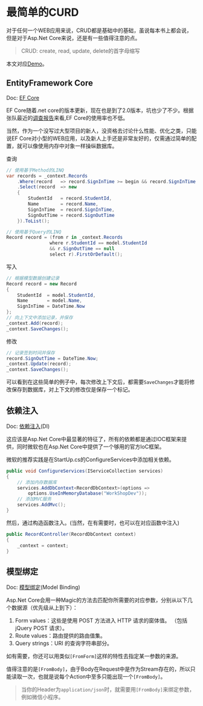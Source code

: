 # 最简单的CURD

对于任何一个WEB应用来说，CRUD都是基础中的基础，虽说每本书上都会说，但是对于Asp.Net Core来说，还是有一些值得注意的点。
> CRUD: create, read, update, delete的首字母缩写

本文对应[Demo](https://github.com/panfengstudio/workshop/tree/2018/05/05)。

## EntityFramework Core

Doc: [EF Core](https://docs.microsoft.com/zh-cn/ef/core/)

EF Core随着.net core的版本更新，现在也是到了2.0版本，坑也少了不少。根据张队最近的[调查报告](https://mp.weixin.qq.com/s?__biz=MzAwNTMxMzg1MA==&mid=2654070376&idx=1&sn=cf613167592f9955dd5b76424a430dc6)来看,EF Core的使用率也不低。

当然，作为一个没写过大型项目的新人，没资格去讨论什么性能、优化之类，只能说EF Core对小型的WEB应用，以及新人上手还是非常友好的，仅需通过简单的配置，就可以像使用内存中对象一样操纵数据库。

查询

```C#
// 使用基于Method的LINQ
var records = _context.Records
    .Where(record   => record.SignInTime >= begin && record.SignInTime <= end)
    .Select(record  => new
    {
        StudentId   = record.StudentId,
        Name        = record.Name,
        SignInTime  = record.SignInTime,
        SignOutTime = record.SignOutTime
    }).ToList();

// 使用基于Query的LINQ
Record record = (from r in _context.Records
                where r.StudentId == model.StudentId
                && r.SignOutTime == null
                select r).FirstOrDefault();
```

写入

```c#
// 根据模型数据创建记录
Record record = new Record
{
    StudentId  = model.StudentId,
    Name       = model.Name,
    SignInTime = DateTime.Now
};
// 向上下文中添加记录，并保存
_context.Add(record);
_context.SaveChanges();
```

修改

```c#
// 记录签到时间并保存
record.SignOutTime = DateTime.Now;
_context.Update(record);
_context.SaveChanges();
```

可以看到在这些简单的例子中，每次修改上下文后，都需要`SaveChanges`才能将修改保存到数据库，对上下文的修改仅是保存一个标记。

## 依赖注入

Doc: [依赖注入](https://docs.microsoft.com/zh-cn/aspnet/core/mvc/controllers/dependency-injection)(DI)

这应该是Asp.Net Core中最显著的特征了，所有的依赖都是通过IOC框架来提供，同时微软也在Asp.Net Core中提供了一个够用的官方IoC框架。

微软的推荐实践是在StartUp.cs的ConfigureServices中添加相关依赖。

```c#
public void ConfigureServices(IServiceCollection services)
{
    // 添加内存数据库
    services.AddDbContext<RecordDbContext>(options =>
        options.UseInMemoryDatabase("WorkShopDev"));
    // 添加MVC服务
    services.AddMvc();
}
```

然后，通过构造函数注入。(当然，在有需要时，也可以在对应函数中注入)

```c#
public RecordController(RecordDbContext context)
{
    _context = context;
}
```

## 模型绑定

Doc: [模型绑定](https://docs.microsoft.com/zh-cn/aspnet/core/mvc/models/model-binding)(Model Binding)

Asp.Net Core会用一种Magic的方法去匹配你所需要的对应参数，分别从以下几个数据源（优先级从上到下）：

1. Form values：这些是使用 POST 方法进入 HTTP 请求的窗体值。 （包括 jQuery POST 请求）。
2. Route values：路由提供的路由值集。
3. Query strings：URI 的查询字符串部分。

如有需要，你还可以用类似`[FromForm]`这样的特性去指定某一参数的来源。

值得注意的是`[FromBody]`，由于Body在Request中是作为Stream存在的，所以只能读取一次，也就是说每个Action中至多只能出现一个`[FromBody]`。
> 当你的Header为`application/json`时，就需要用`[FromBody]`来绑定参数，例如微信小程序。